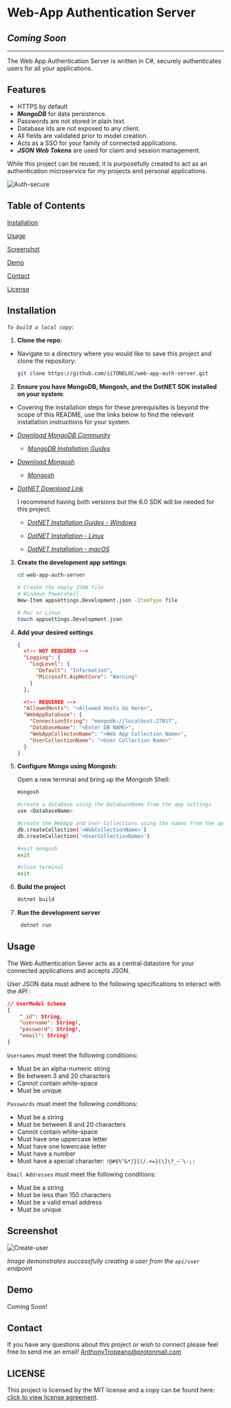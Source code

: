 # Web-App Authentication Server

## _Coming Soon_

---

The Web App Authentication Server is written in C#, securely authenticates users for all your applications.

## Features

- HTTPS by default
- **_MongoDB_** for data persistence.
- Passwords are not stored in plain text.
- Database Ids are not exposed to any client.
- All fields are validated prior to model creation.
- Acts as a SSO for your family of connected applications.
- **_JSON Web Tokens_** are used for claim and session management.

While this project can be reused, it is purposefully created to act as an authentication microservice for my projects and personal applications.

![Auth-secure](./assets/images/auth-secure.jpg)

## Table of Contents

[Installation](#installation)

[Usage](#usage)

[Screenshot](#screenshot)

[Demo](#demo)

[Contact](#contact)

[License](#license)

## Installation

_`To build a local copy`_:

1. **Clone the repo**:

- Navigate to a directory where you would like to save this project and clone the repository:

  ```bash
  git clone https://github.com/iiTONELOC/web-app-auth-server.git
  ```

2. **Ensure you have MongoDB, Mongosh, and the DotNET SDK installed on your system**:

- Covering the installation steps for these prerequisites is beyond the scope of this README, use the links below to find the relevant installation instructions for your system.

- [_Download MongoDB Community_](https://www.mongodb.com/try/download/community)

  - [_MongoDB Installation Guides_](https://www.mongodb.com/docs/manual/installation/#mongodb-installation-tutorials)

- [_Download Mongosh_](https://www.mongodb.com/try/download/shell)

  - [_Mongosh_](https://www.mongodb.com/docs/mongodb-shell/install/)

- [_DotNET Download Link_](https://dotnet.microsoft.com/en-us/download)

  I recommend having both versions but the 6.0 SDK will be needed for this project.

  - [_DotNET Installation Guides - Windows_](https://learn.microsoft.com/en-us/dotnet/framework/install/)

  - [_DotNET Installation - Linux_](https://learn.microsoft.com/en-us/dotnet/core/install/linux)

  - [_DotNET Installation - macOS_](https://learn.microsoft.com/en-us/dotnet/core/install/macos)

3. **Create the development app settings**:

   ```bash
   cd web-app-auth-server

   # Create the empty JSON file
   # Windows Powershell
   New-Item appsettings.Development.json -ItemType file

   # Mac or Linux
   touch appsettings.Development.json
   ```

4. **Add your desired settings**

   ```json
   {
     <!-- NOT REQUIRED -->
     "Logging": {
       "LogLevel": {
         "Default": "Information",
         "Microsoft.AspNetCore": "Warning"
       }
     },

     <!-- REQUIRED -->
     "AllowedHosts": "<Allowed Hosts Go Here>",
     "WebAppDatabase": {
       "ConnectionString": "mongodb://localhost:27017",
       "DatabaseName": "<Enter DB NAME>",
       "WebAppCollectonName": "<Web App Collection Name>",
       "UserCollectionName": "<User Collection Name>"
     }
   }
   ```

5. **Configure Mongo using Mongosh**:

   Open a new terminal and bring up the Mongosh Shell:

   ```bash
   mongosh

   #create a database using the DatabaseName from the app settings
   use <DatabaseName>

   #create the WebApp and User Collections using the names from the app settings
   db.createCollection('<WebCollectionName>')
   db.createCollection('<UserCollectionName>')

   #exit mongosh
   exit

   #close terminal
   exit
   ```

6. **Build the project**

   ```bash
   dotnet build
   ```

7. **Run the development server**

   ```bash
    dotnet run
   ```

## Usage

The Web Authentication Sever acts as a central datastore for your connected applications and accepts JSON.

User JSON data must adhere to the following specifications to interact with the API :

```json
// UserModel Schema
{
    "_id": String,
    "username": String!,
    "password": String!,
    "email": String!
}
```

`Usernames` must meet the following conditions:

- Must be an alpha-numeric string
- Be between 3 and 20 characters
- Cannot contain white-space
- Must be unique

`Passwords` must meet the following conditions:

- Must be a string
- Must be between 8 and 20 characters
- Cannot contain white-space
- Must have one uppercase letter
- Must have one lowercase letter
- Must have a number
- Must have a special character:
  `` !@#$%^&*)}[|/.+=}(\]\?_~`\-;:  ``

`Email Addresses` must meet the following conditions:

- Must be a string
- Must be less than 150 characters
- Must be a valid email address
- Must be unique

## Screenshot

![Create-user](./assets/images/createuser-success.png)

_Image demonstrates successfully creating a user from the `api/user` endpoint_

## Demo

Coming Soon!

## Contact

If you have any questions about this project or wish to connect please feel free to send me an email! [AnthonyTropeano@protonmail.com](mailto:AnthonyTropeano@protonmail.com)

## LICENSE

This project is licensed by the MIT license and a copy can be found here: [click to view license agreement](./LICENSE).
